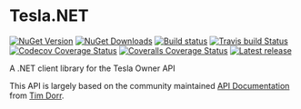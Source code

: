 # Tesla.NET

[![NuGet Version](https://img.shields.io/nuget/v/Tesla.NET.svg)](https://www.nuget.org/packages/Tesla.NET "NuGet Version")
[![NuGet Downloads](https://img.shields.io/nuget/dt/Tesla.NET.svg)](https://www.nuget.org/packages/Tesla.NET "NuGet Downloads")
[![Build status](https://img.shields.io/appveyor/ci/JSkimming/tesla-net/master.svg?label=Windows)](https://ci.appveyor.com/project/JSkimming/tesla-net "AppVeyor build status")
[![Travis build Status](https://img.shields.io/travis/JSkimming/tesla-net/master.svg?label=Linux/Mac)](https://travis-ci.org/JSkimming/tesla-net "Travis build status")
[![Codecov Coverage Status](https://img.shields.io/codecov/c/github/JSkimming/tesla-net/master.svg?label=Codecov)](https://codecov.io/gh/JSkimming/tesla-net "Codecov Coverage Status")
[![Coveralls Coverage Status](https://img.shields.io/coveralls/github/JSkimming/tesla-net/master.svg?label=Coveralls)](https://coveralls.io/r/JSkimming/tesla-net "Coveralls Coverage Status")
[![Latest release](https://img.shields.io/github/release/JSkimming/tesla-net.svg)](https://github.com/JSkimming/tesla-net/releases "Latest release")
<!--[![Coverity Scan Status](https://img.shields.io/coverity/scan/4829.svg)](https://scan.coverity.com/projects/4829 "Coverity Scan Status")-->

A .NET client library for the Tesla Owner API

This API is largely based on the community maintained [API Documentation](https://timdorr.docs.apiary.io/ "Tesla Model S JSON API") from [Tim Dorr](https://github.com/timdorr "Tim Dorr").
